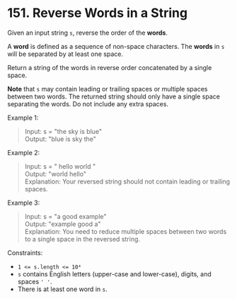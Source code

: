 # 151. Reverse Words in a String

Given an input string `s`, reverse the order of the **words**.

A **word** is defined as a sequence of non-space characters. The **words** in `s` will be separated by at least one space.

Return a string of the words in reverse order concatenated by a single space.

**Note** that `s` may contain leading or trailing spaces or multiple spaces between two words. The returned string should only have a single space separating the words. Do not include any extra spaces.

Example 1:
> Input: s = "the sky is blue"  
Output: "blue is sky the"

Example 2:
> Input: s = "  hello world  "  
Output: "world hello"  
Explanation: Your reversed string should not contain leading or trailing spaces.

Example 3:
> Input: s = "a good   example"  
Output: "example good a"  
Explanation: You need to reduce multiple spaces between two words to a single space in the reversed string.

Constraints:
* `1 <= s.length <= 10⁴`
* `s` contains English letters (upper-case and lower-case), digits, and spaces `' '`.
* There is at least one word in `s`.
